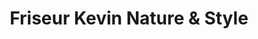 ---
title: "Friseur Kevin Nature & Style"
url: /haslach-im-kinzigtal/friseur-kevin-nature-und-style/
shop: Friseur
---